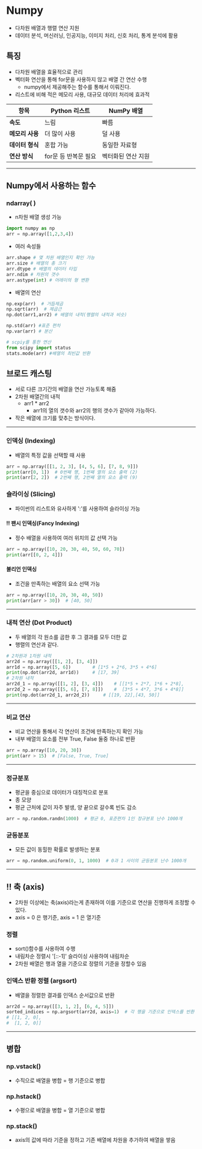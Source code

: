 # Numpy

- 다차원 배열과 행렬 연산 지원
- 데이터 분석, 머신러닝, 인공지능, 이미지 처리, 신호 처리, 통계 분석에 활용

## 특징

- 다차원 배열을 효율적으로 관리
- 벡터화 연산을 통해 for문을 사용하지 않고 배열 간 연산 수행
  - numpy에서 제공해주는 함수를 통해서 이뤄진다.
- 리스트에 비해 적은 메모리 사용, 대규모 데이터 처리에 효과적

| **항목** | **Python 리스트** | **NumPy 배열** |
| --- | --- | --- |
| **속도** | 느림 | 빠름 |
| **메모리 사용** | 더 많이 사용 | 덜 사용 |
| **데이터 형식** | 혼합 가능 | 동일한 자료형 |
| **연산 방식** | for문 등 반복문 필요 | 벡터화된 연산 지원 |

---

## Numpy에서 사용하는 함수

### ndarray( )

- n차원 배열 생성 가능
```python
import numpy as np
arr = np.array([1,2,3,4])
```
- 여러 속성들
```python
arr.shape # 몇 차원 배열인지 확인 가능
arr.size # 배열의 총 크기
arr.dtype # 배열의 데이터 타입
arr.ndim # 차원의 갯수
arr.astype(int) # 어레이의 형 변환
```
- 배열의 연산
```python
np.exp(arr)  # 거듭제곱
np.sqrt(arr)  # 제곱근
np.dot(arr1,arr2) # 배열의 내적(행렬의 내적과 비슷)

np.std(arr) #표준 편차
np.var(arr) # 분산

# scpiy를 통한 연산
from scipy import status
stats.mode(arr) #배열의 최빈값 반환
```

## 브로드 캐스팅
- 서로 다른 크기간의 배열을 연산 가능토록 해줌
- 2차원 배열간의 내적
  - arr1 * arr2
    - arr1의 열의 갯수와 arr2의 행의 갯수가 같아야 가능하다.
- 작은 배열에 크기를 맞추는 방식이다. 

---


### 인덱싱 (Indexing)

- 배열의 특정 값을 선택할 때 사용
```python
arr = np.array([[1, 2, 3], [4, 5, 6], [7, 8, 9]])
print(arr[0, 1])  # 0번째 행, 1번째 열의 요소 출력 (2)
print(arr[2, 2])  # 2번째 행, 2번째 열의 요소 출력 (9)
```

### 슬라이싱 (Slicing)

- 파이썬의 리스트와 유사하게 ':'를 사용하여 슬라이싱 가능

#### !! 팬시 인덱싱(Fancy Indexing)
- 정수 배열을 사용하여 여러 위치의 값 선택 가능
```python
arr = np.array([10, 20, 30, 40, 50, 60, 70])
print(arr[[0, 2, 4]])
```
#### 불리언 인덱싱
- 조건을 만족하는 배열의 요소 선택 가능
```python
arr = np.array([10, 20, 30, 40, 50])
print(arr[arr > 30])  # [40, 50]
```
---
### 내적 연산 (Dot Product)
- 두 배열의 각 원소를 곱한 후 그 결과를 모두 더한 값
- 행렬의 연산과 같다.
```python
# 2차원과 1차원 내적
arr2d = np.array([[1, 2], [3, 4]])
arr1d = np.array([5, 6])        # [1*5 + 2*6, 3*5 + 4*6]
print(np.dot(arr2d, arr1d))     # [17, 39]
# 2차원 내적
arr2d_1 = np.array([[1, 2], [3, 4]])    # [[1*5 + 2*7, 1*6 + 2*8],
arr2d_2 = np.array([[5, 6], [7, 8]])    #  [3*5 + 4*7, 3*6 + 4*8]]
print(np.dot(arr2d_1, arr2d_2))     # [[19, 22],[43, 50]]
```
---

### 비교 연산
- 비교 연산을 통해서 각 연산이 조건에 만족하는지 확인 가능
- 내부 배열의 요소를 전부 True, False 둘중 하나로 반환
```python
arr = np.array([10, 20, 30])
print(arr > 15)  # [False, True, True]
```

---
### 정규분포
- 평균을 중심으로 데이터가 대칭적으로 분포
- 종 모양
- 평균 근처에 값이 자주 발생, 양 끝으로 갈수록 빈도 감소
```python
arr = np.random.randn(1000)  # 평균 0, 표준편차 1인 정규분포 난수 1000개
```
### 균등분포
- 모든 값이 동힐한 확률로 발생하는 분포
```python
arr = np.random.uniform(0, 1, 1000)  # 0과 1 사이의 균등분포 난수 1000개
```
---
## !! 축 (axis)
- 2차원 이상에는 축(axis)라는게 존재하여 이를 기준으로 연산을 진행하게 조정할 수 있다.
- axis = 0 은 행기준, axis = 1 은 열기준

### 정렬
- sort()함수를 사용하여 수행
- 내림차순 정렬시 '[::-1]' 슬라이싱 사용하여 내림차순
- 2차원 배열은 행과 열을 기준으로 정렬의 기준을 정할수 있음

### 인덱스 반환 정렬 (argsort)
- 배열을 정렬한 결과를 인덱스 순서값으로 반환
```python
arr2d = np.array([[3, 1, 2], [6, 4, 5]])
sorted_indices = np.argsort(arr2d, axis=1)  # 각 행을 기준으로 인덱스를 반환
# [[1, 2, 0],
#  [1, 2, 0]]
```

---
## 병합
### np.vstack()
- 수직으로 배열을 병합 =  행 기준으로 병합
### np.hstack() 
- 수평으로 배열을 병합 =  열 기준으로 병합
### np.stack()
- axis의 값에 따라 기준을 정하고 기존 배열에 차원을 추가하여 배열을 쌓음